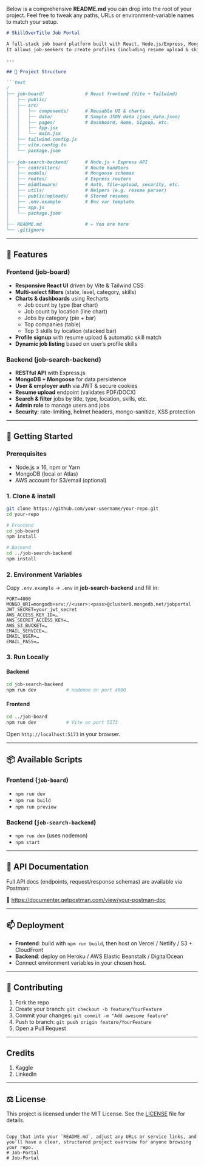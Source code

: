 Below is a comprehensive **README.md** you can drop into the root of your project. Feel free to tweak any paths, URLs or environment-variable names to match your setup.

```markdown
# SkillOverTitle Job Portal

A full-stack job board platform built with React, Node.js/Express, MongoDB and AWS services.  
It allows job-seekers to create profiles (including resume upload & skill matching), browse/filter jobs, and view interactive dashboards of job trends. Employers can post, update and manage job listings via a REST API.

---

## 📁 Project Structure

```text
/
├── job-board/               # React frontend (Vite + Tailwind)
│   ├── public/
│   ├── src/
│   │   ├── components/      # Reusable UI & charts
│   │   ├── data/            # Sample JSON data (jobs_data.json)
│   │   ├── pages/           # Dashboard, Home, Signup, etc.
│   │   ├── App.jsx
│   │   └── main.jsx
│   ├── tailwind.config.js
│   ├── vite.config.ts
│   └── package.json
│
├── job-search-backend/      # Node.js + Express API
│   ├── controllers/         # Route handlers
│   ├── models/              # Mongoose schemas
│   ├── routes/              # Express routers
│   ├── middleware/          # Auth, file-upload, security, etc.
│   ├── utils/               # Helpers (e.g. resume parser)
│   ├── public/uploads/      # Stored resumes
│   ├── .env.example         # Env var template
│   ├── app.js
│   └── package.json
│
├── README.md                # ← You are here
└── .gitignore
```

---

## 🚀 Features

### Frontend (job-board)

- **Responsive React UI** driven by Vite & Tailwind CSS  
- **Multi-select filters** (state, level, category, skills)  
- **Charts & dashboards** using Recharts  
  - Job count by type (bar chart)  
  - Job count by location (line chart)  
  - Jobs by category (pie + bar)  
  - Top companies (table)  
  - Top 3 skills by location (stacked bar)  
- **Profile signup** with resume upload & automatic skill match  
- **Dynamic job listing** based on user’s profile skills  

### Backend (job-search-backend)

- **RESTful API** with Express.js  
- **MongoDB + Mongoose** for data persistence  
- **User & employer auth** via JWT & secure cookies  
- **Resume upload** endpoint (validates PDF/DOCX)  
- **Search & filter** jobs by title, type, location, skills, etc.  
- **Admin role** to manage users and jobs  
- **Security**: rate-limiting, helmet headers, mongo-sanitize, XSS protection  

---

## 🔧 Getting Started

### Prerequisites

- Node.js ≥ 16, npm or Yarn  
- MongoDB (local or Atlas)  
- AWS account for S3/email (optional)  

### 1. Clone & install

```bash
git clone https://github.com/your-username/your-repo.git
cd your-repo

# Frontend
cd job-board
npm install

# Backend
cd ../job-search-backend
npm install
```

### 2. Environment Variables

Copy `.env.example` → `.env` in **job-search-backend** and fill in:

```dotenv
PORT=4000
MONGO_URI=mongodb+srv://<user>:<pass>@cluster0.mongodb.net/jobportal
JWT_SECRET=your_jwt_secret
AWS_ACCESS_KEY_ID=…
AWS_SECRET_ACCESS_KEY=…
AWS_S3_BUCKET=…
EMAIL_SERVICE=…
EMAIL_USER=…
EMAIL_PASS=…
```

### 3. Run Locally

#### Backend

```bash
cd job-search-backend
npm run dev           # nodemon on port 4000
```

#### Frontend

```bash
cd ../job-board
npm run dev           # Vite on port 5173
```

Open `http://localhost:5173` in your browser.

---

## 📦 Available Scripts

### Frontend (`job-board`)

- `npm run dev`  
- `npm run build`  
- `npm run preview`

### Backend (`job-search-backend`)

- `npm run dev`  (uses nodemon)  
- `npm start`

---

## 📄 API Documentation

Full API docs (endpoints, request/response schemas) are available via Postman:

🔗 https://documenter.getpostman.com/view/your-postman-doc

---

## 📫 Deployment

- **Frontend**: build with `npm run build`, then host on Vercel / Netlify / S3 + CloudFront  
- **Backend**: deploy on Heroku / AWS Elastic Beanstalk / DigitalOcean  
- Connect environment variables in your chosen host.

---

## 🤝 Contributing

1. Fork the repo  
2. Create your branch: `git checkout -b feature/YourFeature`  
3. Commit your changes: `git commit -m "Add awesome feature"`  
4. Push to branch: `git push origin feature/YourFeature`  
5. Open a Pull Request

---
## Credits

1. Kaggle
2. LinkedIn

---

## ⚖️ License

This project is licensed under the MIT License. See the [LICENSE](LICENSE) file for details.
```

Copy that into your `README.md`, adjust any URLs or service links, and you’ll have a clear, structured project overview for anyone browsing your repo.
# Job-Portal
# Job-Portal
